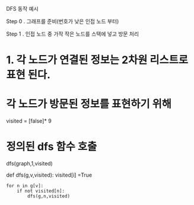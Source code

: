 DFS 동작 예시 

Step 0 . 그래프를 준비(번호가 낮은 인접 노드 부터)

Step 1 . 인접 노드 중 가작 작은 노드를 스택에 넣고 방문 처리 


# 1. 각 노드가 연결된 정보는 2차원 리스트로 표현 된다.

# 각 노드가 방문된 정보를 표현하기 위해
 visited = [false]* 9 

# 정의된 dfs 함수 호출 
dfs(graph,1,visited)

def dfs(g,v,visited):
    visited[i] =True 

    for n in g[v]:
        if not visited[n]:
            dfs(g,n,visited)

